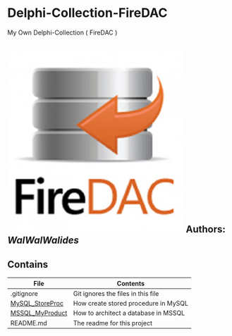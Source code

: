 # Delphi-Collection-FireDAC
My Own Delphi-Collection ( FireDAC )

![](Delphi-Collection-FireDAC.png)
**Authors:**  *WalWalWalides*
------

## Contains

| File | Contents | 
| --- | --- |
| .gitignore | Git ignores the files in this file |
|[MySQL_StoreProc](https://github.com/walwalwalides/Delphi-Collection/tree/master/MySQL_StoreProc)|How create stored procedure in MySQL|
|[MSSQL_MyProduct](https://github.com/walwalwalides/Delphi-Collection/tree/master/MSSQL_MyProduct)|How to architect a database in MSSQL|
| README.md | The readme for this project|

